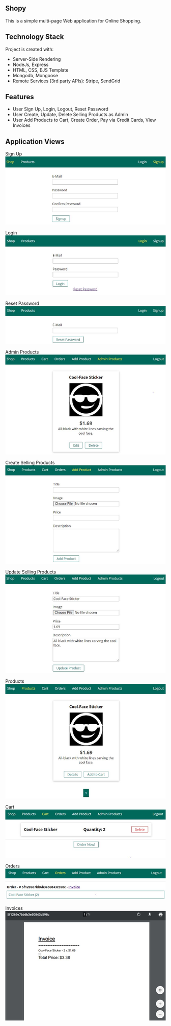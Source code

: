 ## Shopy

This is a simple multi-page Web application for Online Shopping.

## Technology Stack

Project is created with:

- Server-Side Rendering
- NodeJs, Express
- HTML, CSS, EJS Template
- Mongodb, Mongoose
- Remote Services (3rd party APIs): Stripe, SendGrid

## Features

- User Sign Up, Login, Logout, Reset Password
- User Create, Update, Delete Selling Products as Admin
- User Add Products to Cart, Create Order, Pay via Credit Cards, View Invoices

## Application Views

Sign Up
![alt text](https://github.com/taweihuangdavid/shopy/blob/master/images_for_readme/signUp.JPG)

Login
![alt text](https://github.com/taweihuangdavid/shopy/blob/master/images_for_readme/login.JPG)

Reset Password
![alt text](https://github.com/taweihuangdavid/shopy/blob/master/images_for_readme/resetPassword.JPG)

Admin Products
![alt text](https://github.com/taweihuangdavid/shopy/blob/master/images_for_readme/adminProduct.JPG)

Create Selling Products
![alt text](https://github.com/taweihuangdavid/shopy/blob/master/images_for_readme/createProduct.JPG)

Update Selling Products
![alt text](https://github.com/taweihuangdavid/shopy/blob/master/images_for_readme/updateProducts.JPG)

Products
![alt text](https://github.com/taweihuangdavid/shopy/blob/master/images_for_readme/products.JPG)

Cart
![alt text](https://github.com/taweihuangdavid/shopy/blob/master/images_for_readme/cart.JPG)

Orders
![alt text](https://github.com/taweihuangdavid/shopy/blob/master/images_for_readme/orders.JPG)

Invoices
![alt text](https://github.com/taweihuangdavid/shopy/blob/master/images_for_readme/invoices.JPG)
